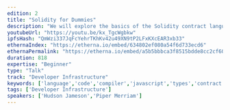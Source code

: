 ```yaml
---
edition: 2
title: "Solidity for Dummies"
description: "We will explore the basics of the Solidity contract language using examples."
youtubeUrl: "https://youtu.be/kx_TgcWgbkw"
ipfsHash: "QmWzi337JqFcYehrTKhKv42u49XN9tP2LFxKXcEAR3xb33"
ethernaIndex: "https://etherna.io/embed/634802ef080a54f6d733ecd6"
ethernaPermalink: "https://etherna.io/embed/a5b5bbbca3f8515bdde8cc2cf60e2ddf5ffb1ed08510d0eb8f8c19bfe547f90e"
duration: 818
expertise: "Beginner"
type: "Talk"
track: "Developer Infrastructure"
keywords: ['language','code','compiler','javascript','types','contract','evm','security','standards','token','ide','tools','community','vote']
tags: ['Developer Infrastructure']
speakers: ['Hudson Jameson','Piper Merriam']
---
```

